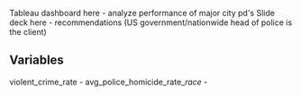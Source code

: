 Tableau dashboard here - analyze performance of major city pd's 
Slide deck here - recommendations (US government/nationwide head of police is the client)

## Variables
violent_crime_rate - 
avg_police_homicide_rate_*race* -
